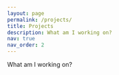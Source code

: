 ```yaml
---
layout: page
permalink: /projects/
title: Projects
description: What am I working on?
nav: true
nav_order: 2
---
```


What am I working on?